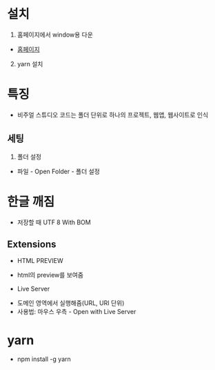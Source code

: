 # 설치
1. 홈페이지에서 window용 다운 
  * [홈페이지](https://code.visualstudio.com/)
2. yarn 설치

# 특징
* 비주얼 스튜디오 코드는 폴더 단위로 하나의 프로젝트, 웹앱, 웹사이트로 인식

## 세팅
1. 폴더 설정
 * 파일 - Open Folder - 폴더 설정
 
 # 한글 깨짐
 * 저장할 때 UTF 8 With BOM
 
 
 ## Extensions
 * HTML PREVIEW
  + html의 preview를 보여줌
 * Live Server
  + 도메인 영역에서 실행해줌(URL, URI 단위)
  + 사용법: 마우스 우측 - Open with Live Server


# yarn
* npm install -g yarn
